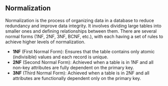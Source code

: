## Normalization
Normalization is the process of organizing data in a database to reduce redundancy and improve data integrity. It involves dividing large tables into smaller ones and defining relationships between them.
There are several normal forms (1NF, 2NF, 3NF, BCNF, etc.), with each having a set of rules to achieve higher levels of normalization.
-   **1NF** (First Normal Form): Ensures that the table contains only atomic (indivisible) values and each record is unique.
-   **2NF** (Second Normal Form): Achieved when a table is in 1NF and all non-key attributes are fully dependent on the primary key.
-   **3NF** (Third Normal Form): Achieved when a table is in 2NF and all attributes are functionally dependent only on the primary key.